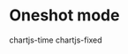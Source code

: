 # Oneshot mode

<bdl-fmi id="id4" src="BurkhoffFMI.js"
fminame="Cardiovascular_Model_Burkhoff_HemodynamicsBurkhoff_0shallow"
tolerance="0.000001" starttime="0" guid="{b5629132-3ba6-4153-87c2-f3ff108e1920}"
valuereferences="33554435,637534265,637534241,637534290,16777312"
valuelabels="Left Ventricle Volume,Pressure in Left Ventricle,Pressure in Aorta, Pressure in Left Atria, Heart Rate"
inputs="id1,16777312,1,60" mode="oneshot"></bdl-fmi>

<bdl-range id="id1" min="40" max="180" step="1" default="60" title="Srdeční tep:"></bdl-range>


<div class="w3-row">
<div class="w3-half">
  chartjs-time
<bdl-chartjs-time   
  id="id10"  
  width="700"  
  height="400"  
  fromid="id4"  
  labels="Pressure in Aorta,Pressure in Left Ventricle,Pressure in Left Atria" 
  initialdata="0,1,2,3,4;2,2,2,2;3,2,4;1,5,3;2,2,3,2"  
  refindex="1"  
  refvalues="3" 
  ylabel="tlak (mmHg)"
  xlabel="čas (s)"
  convertors="0.00750062,1;0.00750062,1;0.00750062,1"></bdl-chartjs-time> 
chartjs-fixed
<bdl-chartjs-fixed
  id="id11" 
  width="700" 
  height="400" 
  fromid="id4" 
  refindex="1" 
  refvalues="3"
  maxdata="40"
></bdl-chartjs-fixed>

</div>
</div>

